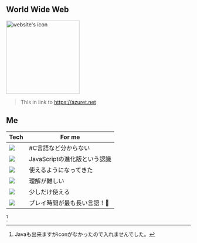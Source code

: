 ## World Wide Web
<a href="https://azuret.net"><img src="https://azuret.net/favicon.ico" alt="website's icon" width="200" height="200"></a>

> This in link to https://azuret.net

## Me
  | Tech | For me |
  |--------|--------|
  | <img src="https://img.shields.io/badge/-Unity-000000.svg?logo=unity&style=for-the-badge"> | #C言語など分からない |
  | <img src="https://img.shields.io/badge/-Typescript-ffffff.svg?logo=typescript&style=for-the-badge"> | JavaScriptの進化版という認識 |
  | <img src="https://img.shields.io/badge/-TailwindCSS-ffffff.svg?logo=tailwindCSS&style=for-the-badge"> | 使えるようになってきた |
  | <img src="https://img.shields.io/badge/-Next.js-000000.svg?logo=next.js&style=for-the-badge"> | 理解が難しい |
  | <img src="https://img.shields.io/badge/-Javascript-000000.svg?logo=javascript&style=for-the-badge"> | 少しだけ使える |
  | <img src="https://img.shields.io/badge/-Python-ffd343.svg?logo=Python&style=for-the-badge"> | プレイ時間が最も長い言語！🥇 |
  [^1]

[^1]: Javaも出来ますがiconがなかったので入れませんでした。
